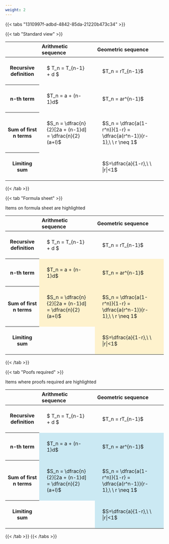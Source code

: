 ```yaml
---
weight: 2
---
```


{{< tabs "1310997f-adbd-4842-85da-21220b473c34" >}}

{{< tab "Standard view" >}}

<style type="text/css">
#T_b19f5 th.col_heading {
  text-align: left;
  font-size: 1em;
}
#T_b19f5 td {
  text-align: left;
  font-size: 1em;
  padding: 1.5em;
}
</style>
<table id="T_b19f5">
  <thead>
    <tr>
      <th class="blank level0" >&nbsp;</th>
      <th id="T_b19f5_level0_col0" class="col_heading level0 col0" >Arithmetic sequence</th>
      <th id="T_b19f5_level0_col1" class="col_heading level0 col1" >Geometric sequence</th>
    </tr>
  </thead>
  <tbody>
    <tr>
      <th id="T_b19f5_level0_row0" class="row_heading level0 row0" >Recursive definition</th>
      <td id="T_b19f5_row0_col0" class="data row0 col0" >$ T_n = T_{n-1} + d $</td>
      <td id="T_b19f5_row0_col1" class="data row0 col1" >$T_n = rT_{n-1}$</td>
    </tr>
    <tr>
      <th id="T_b19f5_level0_row1" class="row_heading level0 row1" >n-th term</th>
      <td id="T_b19f5_row1_col0" class="data row1 col0" >$T_n = a + (n-1)d$</td>
      <td id="T_b19f5_row1_col1" class="data row1 col1" >$T_n = ar^{n-1}$</td>
    </tr>
    <tr>
      <th id="T_b19f5_level0_row2" class="row_heading level0 row2" >Sum of first n terms</th>
      <td id="T_b19f5_row2_col0" class="data row2 col0" >$S_n = \dfrac{n}{2}[2a + (n-1)d] = \dfrac{n}{2}(a+l)$</td>
      <td id="T_b19f5_row2_col1" class="data row2 col1" >$S_n = \dfrac{a(1-r^n)}{1-r} = \dfrac{a(r^n-1)}{r-1},\ \  r \neq 1$</td>
    </tr>
    <tr>
      <th id="T_b19f5_level0_row3" class="row_heading level0 row3" >Limiting sum</th>
      <td id="T_b19f5_row3_col0" class="data row3 col0" ></td>
      <td id="T_b19f5_row3_col1" class="data row3 col1" >$S=\dfrac{a}{1-r},\ \ |r|<1$</td>
    </tr>
  </tbody>
</table>
{{< /tab >}}

{{< tab "Formula sheet" >}}

Items on formula sheet are highlighted 
<br>
<style type="text/css">
#T_16a7a th.col_heading {
  text-align: left;
  font-size: 1em;
}
#T_16a7a td {
  text-align: left;
  font-size: 1em;
  padding: 1.5em;
}
#T_16a7a_row0_col0, #T_16a7a_row0_col1, #T_16a7a_row3_col0 {
  background-color: rgba(0,0,0,0);
}
#T_16a7a_row1_col0, #T_16a7a_row1_col1, #T_16a7a_row2_col0, #T_16a7a_row2_col1, #T_16a7a_row3_col1 {
  background-color: rgba(255,194,10, 0.2);
}
</style>
<table id="T_16a7a">
  <thead>
    <tr>
      <th class="blank level0" >&nbsp;</th>
      <th id="T_16a7a_level0_col0" class="col_heading level0 col0" >Arithmetic sequence</th>
      <th id="T_16a7a_level0_col1" class="col_heading level0 col1" >Geometric sequence</th>
    </tr>
  </thead>
  <tbody>
    <tr>
      <th id="T_16a7a_level0_row0" class="row_heading level0 row0" >Recursive definition</th>
      <td id="T_16a7a_row0_col0" class="data row0 col0" >$ T_n = T_{n-1} + d $</td>
      <td id="T_16a7a_row0_col1" class="data row0 col1" >$T_n = rT_{n-1}$</td>
    </tr>
    <tr>
      <th id="T_16a7a_level0_row1" class="row_heading level0 row1" >n-th term</th>
      <td id="T_16a7a_row1_col0" class="data row1 col0" >$T_n = a + (n-1)d$</td>
      <td id="T_16a7a_row1_col1" class="data row1 col1" >$T_n = ar^{n-1}$</td>
    </tr>
    <tr>
      <th id="T_16a7a_level0_row2" class="row_heading level0 row2" >Sum of first n terms</th>
      <td id="T_16a7a_row2_col0" class="data row2 col0" >$S_n = \dfrac{n}{2}[2a + (n-1)d] = \dfrac{n}{2}(a+l)$</td>
      <td id="T_16a7a_row2_col1" class="data row2 col1" >$S_n = \dfrac{a(1-r^n)}{1-r} = \dfrac{a(r^n-1)}{r-1},\ \  r \neq 1$</td>
    </tr>
    <tr>
      <th id="T_16a7a_level0_row3" class="row_heading level0 row3" >Limiting sum</th>
      <td id="T_16a7a_row3_col0" class="data row3 col0" ></td>
      <td id="T_16a7a_row3_col1" class="data row3 col1" >$S=\dfrac{a}{1-r},\ \ |r|<1$</td>
    </tr>
  </tbody>
</table>
{{< /tab >}}

{{< tab "Poofs required" >}}

Items where proofs required are highlighted 
<br>
<style type="text/css">
#T_b6aa7 th.col_heading {
  text-align: left;
  font-size: 1em;
}
#T_b6aa7 td {
  text-align: left;
  font-size: 1em;
  padding: 1.5em;
}
#T_b6aa7_row0_col0, #T_b6aa7_row0_col1, #T_b6aa7_row3_col0 {
  background-color: rgba(0,0,0,0);
}
#T_b6aa7_row1_col0, #T_b6aa7_row1_col1, #T_b6aa7_row2_col0, #T_b6aa7_row2_col1, #T_b6aa7_row3_col1 {
  background-color: rgba(0,150,200, 0.2);
}
</style>
<table id="T_b6aa7">
  <thead>
    <tr>
      <th class="blank level0" >&nbsp;</th>
      <th id="T_b6aa7_level0_col0" class="col_heading level0 col0" >Arithmetic sequence</th>
      <th id="T_b6aa7_level0_col1" class="col_heading level0 col1" >Geometric sequence</th>
    </tr>
  </thead>
  <tbody>
    <tr>
      <th id="T_b6aa7_level0_row0" class="row_heading level0 row0" >Recursive definition</th>
      <td id="T_b6aa7_row0_col0" class="data row0 col0" >$ T_n = T_{n-1} + d $</td>
      <td id="T_b6aa7_row0_col1" class="data row0 col1" >$T_n = rT_{n-1}$</td>
    </tr>
    <tr>
      <th id="T_b6aa7_level0_row1" class="row_heading level0 row1" >n-th term</th>
      <td id="T_b6aa7_row1_col0" class="data row1 col0" >$T_n = a + (n-1)d$</td>
      <td id="T_b6aa7_row1_col1" class="data row1 col1" >$T_n = ar^{n-1}$</td>
    </tr>
    <tr>
      <th id="T_b6aa7_level0_row2" class="row_heading level0 row2" >Sum of first n terms</th>
      <td id="T_b6aa7_row2_col0" class="data row2 col0" >$S_n = \dfrac{n}{2}[2a + (n-1)d] = \dfrac{n}{2}(a+l)$</td>
      <td id="T_b6aa7_row2_col1" class="data row2 col1" >$S_n = \dfrac{a(1-r^n)}{1-r} = \dfrac{a(r^n-1)}{r-1},\ \  r \neq 1$</td>
    </tr>
    <tr>
      <th id="T_b6aa7_level0_row3" class="row_heading level0 row3" >Limiting sum</th>
      <td id="T_b6aa7_row3_col0" class="data row3 col0" ></td>
      <td id="T_b6aa7_row3_col1" class="data row3 col1" >$S=\dfrac{a}{1-r},\ \ |r|<1$</td>
    </tr>
  </tbody>
</table>
{{< /tab >}}
{{< /tabs >}}